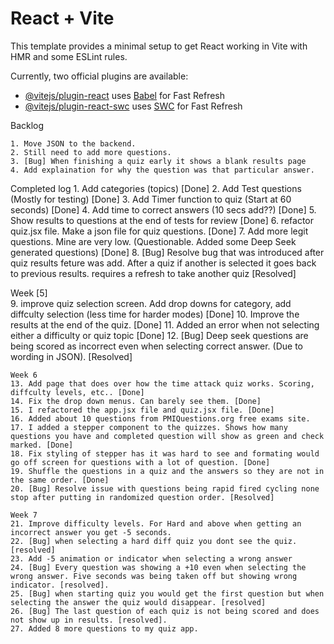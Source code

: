 # React + Vite

This template provides a minimal setup to get React working in Vite with HMR and some ESLint rules.

Currently, two official plugins are available:

- [@vitejs/plugin-react](https://github.com/vitejs/vite-plugin-react/blob/main/packages/plugin-react/README.md) uses [Babel](https://babeljs.io/) for Fast Refresh
- [@vitejs/plugin-react-swc](https://github.com/vitejs/vite-plugin-react-swc) uses [SWC](https://swc.rs/) for Fast Refresh





Backlog

    1. Move JSON to the backend.
    2. Still need to add more questions.
    3. [Bug] When finishing a quiz early it shows a blank results page
    4. Add explaination for why the question was that particular answer.


    

    



Completed log
    1. Add categories (topics) [Done]
    2. Add Test questions (Mostly for testing) [Done]
    3. Add Timer function to quiz (Start at 60 seconds) [Done]
    4. Add time to correct answers (10 secs add??) [Done]
    5. Show results to questions at the end of tests for review [Done]
    6. refactor quiz.jsx file. Make a json file for quiz questions. [Done]
    7. Add more legit questions. Mine are very low. (Questionable. Added some Deep Seek generated questions) [Done]
    8. [Bug] Resolve bug that was introduced after quiz results feture was add. After a quiz if another is selected it goes back to previous results. requires a refresh to take another quiz [Resolved]

  Week [5]  
    9. improve quiz selection screen. Add drop downs for category, add diffculty selection (less time for harder modes) [Done]
    10. Improve the results at the end of the quiz. [Done]
    11. Added an error when not selecting either a difficulty or quiz topic [Done]
    12. [Bug] Deep seek questions are being scored as incorrect even when selecting correct answer. (Due to wording in JSON). [Resolved]

    Week 6
    13. Add page that does over how the time attack quiz works. Scoring, diffculty levels, etc.. [Done]
    14. Fix the drop down menus. Can barely see them. [Done]
    15. I refactored the app.jsx file and quiz.jsx file. [Done]
    16. Added about 10 questions from PMIQuestions.org free exams site.
    17. I added a stepper component to the quizzes. Shows how many questions you have and completed question will show as green and check marked. [Done]
    18. Fix styling of stepper has it was hard to see and formating would go off screen for questions with a lot of question. [Done]
    19. Shuffle the questions in a quiz and the answers so they are not in the same order. [Done]
    20. [Bug] Resolve issue with questions being rapid fired cycling none stop after putting in randomized question order. [Resolved]

    Week 7
    21. Improve difficulty levels. For Hard and above when getting an incorrect answer you get -5 seconds.
    22. [Bug] when selecting a hard diff quiz you dont see the quiz. [resolved]
    23. Add -5 animation or indicator when selecting a wrong answer
    24. [Bug] Every question was showing a +10 even when selecting the wrong answer. Five seconds was being taken off but showing wrong indicator. [resolved].
    25. [Bug] when starting quiz you would get the first question but when selecting the answer the quiz would disappear. [resolved]
    26. [Bug] The last question of each quiz is not being scored and does not show up in results. [resolved].
    27. Added 8 more questions to my quiz app.




    